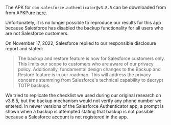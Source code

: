 The APK for `com.salesforce.authenticator@v3.8.5` can be downloaded from from
APKPure
[here](https://apkpure.com/salesforce-authenticator/com.salesforce.authenticator/versions).

Unfortunately, it is no longer possible to reproduce our results for this app
because Salesforce has disabled the backup functionality for all users who are
not Salesforce customers.

On November 17, 2022, Salesforce replied to our responsible disclosure report
and stated:

> The backup and restore feature is now for Salesforce customers only. This
> limits our scope to customers who are aware of our privacy policy.
> Additionally, fundamental design changes to the Backup and Restore feature is
> in our roadmap. This will address the privacy concerns stemming from
> Salesforce's technical capability to decrypt TOTP backups.

We tried to replicate the checklist we used during our original research on
v3.8.5, but the backup mechanism would not verify any phone number we entered.
In newer versions of the Salesforce Authenticator app, a prompt is shown when a
backup is attempted stating that backup is not possible because a Salesforce
account is not registered in the app.
